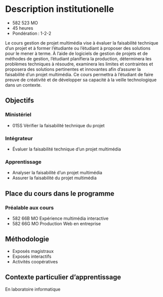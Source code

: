 # Description institutionelle

* 582 523 MO 
* 45 heures 
* Pondération : 1-2-2 

Le cours gestion de projet multimédia vise à évaluer la faisabilité technique d’un projet et à former l’étudiante ou l’étudiant à proposer des solutions pour le mener à terme. À l’aide de logiciels de gestion de projets et de méthodes de gestion, l’étudiant planifiera la production, déterminera les problèmes techniques à résoudre, examinera les limites et contraintes et proposera des solutions pertinentes et innovantes afin d’assurer la faisabilité d’un projet multimédia. Ce cours permettra à l’étudiant de faire preuve de créativité et de développer sa capacité à la veille technologique dans un contexte. 

## Objectifs

### Ministériel 

* 015S Vérifier la faisabilité technique du projet

### Intégrateur 

* Évaluer la faisabilité technique d’un projet multimédia  

### Apprentissage 

* Analyser la faisabilité d’un projet multimédia 
* Assurer la faisabilité du projet multimédia 

## Place du cours dans le programme 


### Préalable aux cours

* 582 66B MO Expérience multimédia interactive  
* 582 66G MO Production Web en entreprise 

## Méthodologie

* Exposés magistraux
* Exposés interactifs
* Activités coopératives

## Contexte particulier d’apprentissage

En laboratoire informatique

